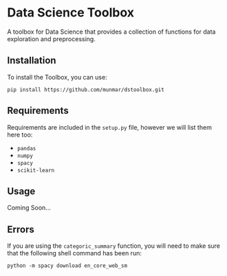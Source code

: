 # Data Science Toolbox

A toolbox for Data Science that provides a collection of functions for data exploration and preprocessing.

## Installation

To install the Toolbox, you can use:

`pip install https://github.com/munmar/dstoolbox.git`

## Requirements

Requirements are included in the `setup.py` file, however we will list them here too:
- `pandas` 
- `numpy` 
- `spacy` 
- `scikit-learn`


## Usage
Coming Soon...

## Errors
If you are using the `categoric_summary` function, you will need to make sure that the following shell command has been run:

`python -m spacy download en_core_web_sm`
